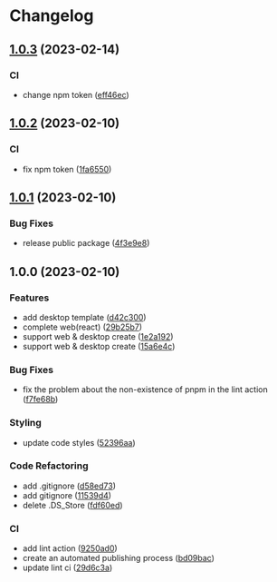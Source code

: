 # Changelog

## [1.0.3](https://github.com/kaishens-cn/cli-tools/compare/v1.0.2...v1.0.3) (2023-02-14)


### CI

* change npm token ([eff46ec](https://github.com/kaishens-cn/cli-tools/commit/eff46ecb56c70ca2fedd55b3e13c2d2fb9b1e984))

## [1.0.2](https://github.com/kaishens-cn/cli-tools/compare/v1.0.1...v1.0.2) (2023-02-10)


### CI

* fix npm token ([1fa6550](https://github.com/kaishens-cn/cli-tools/commit/1fa6550a39aa34db8fa11a0dca6008b2b7d162d8))

## [1.0.1](https://github.com/kaishens-cn/cli-tools/compare/v1.0.0...v1.0.1) (2023-02-10)


### Bug Fixes

* release public package ([4f3e9e8](https://github.com/kaishens-cn/cli-tools/commit/4f3e9e8128ad508d35f1f899232ba74ff7a64ea8))

## 1.0.0 (2023-02-10)


### Features

* add desktop template ([d42c300](https://github.com/kaishens-cn/cli-tools/commit/d42c30056853ac9141bb2b9ec2978ec69841d040))
* complete web(react) ([29b25b7](https://github.com/kaishens-cn/cli-tools/commit/29b25b7d2a2f2160e6dae51fcd44ff4c336f1d8e))
* support web & desktop create ([1e2a192](https://github.com/kaishens-cn/cli-tools/commit/1e2a192066d7edcdcbf69cc37eaa1c0932820cad))
* support web & desktop create ([15a6e4c](https://github.com/kaishens-cn/cli-tools/commit/15a6e4c46c2a33894c4ab5ea5aa8d2dbf9ea1a42))


### Bug Fixes

* fix the problem about the non-existence of pnpm in the lint action ([f7fe68b](https://github.com/kaishens-cn/cli-tools/commit/f7fe68b379070f7edf90cd76830444a482bc719d))


### Styling

* update code styles ([52396aa](https://github.com/kaishens-cn/cli-tools/commit/52396aa6a2a0b55ef66b4d9ef42d273ff836db13))


### Code Refactoring

* add .gitignore ([d58ed73](https://github.com/kaishens-cn/cli-tools/commit/d58ed7354e61e183feaecdbc926ff91c719d9a47))
* add gitignore ([11539d4](https://github.com/kaishens-cn/cli-tools/commit/11539d4d7510d27a3bc60c7d4462084e15e00bb7))
* delete .DS_Store ([fdf60ed](https://github.com/kaishens-cn/cli-tools/commit/fdf60ed2dbf59bdc62065e76178a88c8fc44bc72))


### CI

* add lint action ([9250ad0](https://github.com/kaishens-cn/cli-tools/commit/9250ad0e00f551830728e8d37abf7a3d5277fd34))
* create an automated publishing process ([bd09bac](https://github.com/kaishens-cn/cli-tools/commit/bd09bacf261775c8aa7526bf31e2a5ca9851de00))
* update lint ci ([29d6c3a](https://github.com/kaishens-cn/cli-tools/commit/29d6c3a793b350a1805488dc82c0bbee85176a6d))
